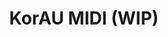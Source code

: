 ---
layout: module
title: KorAU MIDI (WIP)
category: Audio
link: https://github.com/korlibs/korge-audio-formats/tree/main/korau-midi
---